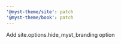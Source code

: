 ```yaml
---
'@myst-theme/site': patch
'@myst-theme/book': patch
---
```


Add site.options.hide_myst_branding option
